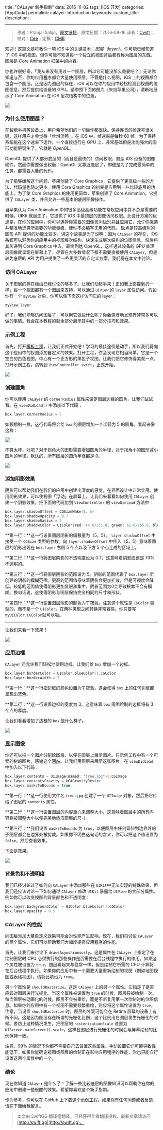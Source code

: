 title: "CALayer 新手指南"
date: 2016-11-02
tags: [iOS 开发]
categories: [AppCoda]
permalink: calayer-introduction
keywords: 
custom_title: 
description: 

---
> 作者：Pranjal Satija，[原文链接](http://www.appcoda.com/calayer-introduction/)，原文日期：2016-08-16
> 译者：[Cwift](http://blog.csdn.net/cg1991130)；校对：[Cee](https://github.com/Cee)；定稿：[CMB](https://github.com/chenmingbiao)
  







<!--此处开始正文-->

欢迎！这篇文章将教你一项 iOS 中的关键技术：*图层（layer）*。你可能已经知道了 iOS 中的视图，但你可能不知道每一个独立的视图背后都有称为图层的东西。图层是 Core Animation  框架中的内容。

你也许很好奇，「我从来没有用过一个图层，所以它可能没那么重要吧？」无论你知道与否，你的应用程序都会大量使用图层。不管是什么视图，iOS 上的视图都会包含一个图层。正是因为图层的存在，iOS 可以在你的应用中轻松检测到视图的位图信息，然后提供给设备的 GPU。请参照下面的图片（来自苹果公司），清晰地展示了 Core Animation 在 iOS 层次结构中的位置。

![](http://www.appcoda.com/wp-content/uploads/2016/08/calayer-intro.png)

<!--more-->

### 为什么使用图层？

在智能手机等设备上，用户希望他们的一切操作都很快。保持连贯的帧速率很关键，这样用户才会觉得「丝滑流畅」。在 iOS 中，帧速率是每秒 60 帧。为了保持系统能在这个速率下运作，一个直接运行在 GPU 上、非常基础但是功能强大的图形功能层诞生了，它就是 *OpenGL*。

OpenGL 提供了大部分底层的（而且是最快的）访问权限，直达 iOS 设备的图像硬件。然而你需要做出权衡：OpenGL 太靠近底层了，即便是为了完成最简单的任务，都需要大量的代码。

为了能够缓解这个问题，苹果创建了 Core Graphics，它提供了更高级一些的方法，代码量也随之更少。使用 Core Graphics 的初衷是应用到一些比较底层的功能上。为了使 Core Graphics 的使用更简单，苹果创建了 Core Animation。它提供了 `CALayer` 类，并且允许一些基本的底层图像操作。

当苹果认为 Core Animation 中的很多高级高级功能在常规应用中并不总是需要的时候，UIKit 就诞生了，它提供了 iOS 中最顶层的图像访问权限。此设计方案的优点是，在你的应用中，你可以选择你需要的图像访问级别并且应用它，允许你挑选并精准地选择所需要的功能量级，使你不必编写无用的代码。
缺点是较高级别的图形 API 提供的功能比较少。讲这个故事是为了说明：因为 `CALayer` 的存在，iOS 系统可以洞悉你的应用中的视图层次结构，快速生成层次结构的位图信息，然后将其传递到 Core Graphics 中去，最终到达 OpenGL，这样通过设备的 GPU 处理后图像就呈现在屏幕上了。尽管在大多数情况下都不需要直接使用 `CALayer`，但是较为底层的 API 为用户提供了一些更灵活的自定义方案，我们将在本文中讨论。

### 访问 CALayer

关于图层的存在缘由已经讨论的够多了。让我们动起手来！正如我上面提到的一样，每一个视图都有一个图层来支持，可以通过 `UIView` 的 `layer` 属性访问。假设你有一个 `myView` 对象，你可以像下面这样访问它的 layer：

```swift
myView.layer
```

好了，我们能够访问图层了，可以用它做些什么呢？你会惊讶地发现有非常多可以做的事情。我会在本教程的剩余部分展示其中的一部分技巧和效果。

### 示例工程

首先，打开[模板工程](https://github.com/appcoda/CALayerDemo/raw/master/layers-starter.zip)，让我们正式开始吧！学习的最佳途径是动手，所以我们将向这个应用中的视图添加自定义的效果。打开工程，你会发现它相当简单。它是一个空白的白色视图，中心有一个正方形的黑色子视图。让我们把它修饰得美观一点。打开示例工程，跳转到 `ViewController.swift`，正式开始。

![](http://www.appcoda.com/wp-content/uploads/2016/08/calayer-ib.png)

### 创建圆角

你可以使用 `CALayer` 的 `cornerRadius` 属性来设定图层边缘的圆角。让我们试试看。在 `viewDidLoad()` 中添加以下代码：

```swift
box.layer.cornerRadius = 5
```

如预期的一样，这行代码将会给 `box` 的图层增加一个半径为 5 的圆角。看起来像这样：

![](http://www.appcoda.com/wp-content/uploads/2016/08/calayer-corner-radius-1-1240x802.png)

不算太坏，对吧？对于拐角大的图形需要增加圆角的半径，对于拐角小的图形减小圆角的半径。默认的，所有图层的圆角半径都是 0。

![](http://www.appcoda.com/wp-content/uploads/2016/08/calayer-corner-radius-1240x688.png)

### 添加阴影效果

阴影可以帮助我们在我们的应用中创建出深度的感觉，在界面设计中非常实用。使用阴影效果，可以使视图「浮动」在屏幕上。让我们来看看如何使用 `CALayer` 创建一个阴影效果。把下面的代码加到 `ViewController` 的 `viewDidLoad` 方法中：

```swift
box.layer.shadowOffset = CGSizeMake(5, 5)
box.layer.shadowOpacity = 0.7
box.layer.shadowRadius = 5
box.layer.shadowColor = UIColor(red: 44.0/255.0, green: 62.0/255.0, blue: 80.0/255.0, alpha: 1.0).CGColor
```

**第一行：**这一行设置图层阴影的偏移量为（5，5）。 `layer.shadowOffset` 中接受一个 `CGSize` 类型的参数。向 `layer.shadowOffset` 中传入（5，5）意味着图层的阴影出现在 `box.layer` 右侧 5 个点以及下方 5 个点连成的区域上。

**第二行：**这一行将图层阴影的不透明度设为 0.7。这意味着阴影应该是 70% 不透明的。

**第三行：**这一行将图层阴影的范围设为 5。阴影的范围代表了 `box.layer` 所创建的阴影的模糊范围。更高的范围值意味着阴影会更加扩散，但是可视度会降低。较低的范围值使得阴影更加显眼和集中。阴影范围为0会导致根本不会有模糊。换句话说，这使得阴影与图层保持完全相同的尺寸和形状。

**第四行：**这一行设置图层阴影的颜色为午夜蓝。注意这个属性是 `CGColor` 类型的，而不是一个 `UIColor`。在两种类型之间转换非常容易。你只要写 `myUIColor.CGColor`就可以啦。

---

让我们来看一下效果！

![](http://www.appcoda.com/wp-content/uploads/2016/08/calayer-shadow-1240x849.png)

### 应用边框

`CALayer` 还允许我们轻松地使用边框。让我们给 `box` 增加一个边框。

```swift
box.layer.borderColor = UIColor.blueColor().CGColor
box.layer.borderWidth = 3
```

**第一行：**这一行把边框的颜色设置为午夜蓝。这会使得 `box` 上的任何边框都呈现出蓝色。

**第二行：**这一行设置边框的宽度为 3。这意味着 `box` 周围绘制的边框将有 3 个点的厚度。

让我们看看增加了边框的 `box` 是什么样子。

![](http://www.appcoda.com/wp-content/uploads/2016/08/calayer-border-1240x776.png)

### 显示图像

你还可以把一个图片分配给图层，以便在图层上展示图片。在示例工程中有一个可爱的树的图片，感谢这个[网站](http://www.thelensflare.com/imgs/april-snow-on-an-old-oak-tree_50053.html)。让我们用图层来展示这张图片。在 `viewDidLoad` 中加入以下代码：

```swift
box.layer.contents = UIImage(named: "tree.jpg")?.CGImage
box.layer.contentsGravity = kCAGravityResize
box.layer.masksToBounds = true
```

**第一行：**这一行使用文件名 `tree.jpg` 创建了一个 `UIImage` 对象，然后把它传给了图层的 `contents` 属性。

**第二行：**这一行设置图层的内容重心来调整大小，这意味着图层中的所有内容将被调整大小以便完美地适应图层的尺寸。

**第三行：**我们设置 `masksToBounds` 为 `true`，以便图层中任何延伸到边界外的子图层都会在边界处被剪裁。如果你不明白这句话的含义，你可以把这个值设置为 `false`，然后查看效果。

下面是效果。

![](http://www.appcoda.com/wp-content/uploads/2016/08/calayer-images-masktobounds.jpg)

### 背景色和不透明度

我们已经讨论过了如何向 `CALayer` 中添加那些在 `UIKit`中无法实现的特殊效果，但我们还应该讨论一下如何通过 `CALayer` 修改 `UIKit` 暴露给 `UIView` 的大部分属性。例如你可以改变视图的背景颜色和不透明度：

```swift
box.layer.backgroundColor = UIColor.blueColor().CGColor
box.layer.opacity = 0.5
```

### CALayer 的性能

向图层添加大量自定义效果可能会对性能产生影响。现在，我们将讨论 `CALayer` 的两个属性，它们可以帮助我们大幅度提高应用程序的性能。

首先，让我们来讨论下 `drawsAsynchronously`。这是属性在 `CALayer` 上指定了在绘制图层时 CPU 必须执行的那些操作是否需要在后台线程中执行的作用。如果这个属性被设置为 `true`，图层看起来与往常一样，但是绘制它所需的 CPU 计算将在后台线程中执行。如果你的应用中有一个需要大量重新绘制的视图（例如地图视图或表格视图），请将此项设为 `true`。

另一个属性是 `shouldRasterize`。这是 `CALayer` 上的另一个属性。它指定了是否应该对图层进行光栅化。当这个属性被设置为 `true` 的时候，图层只被绘制一次。每当图层被动画化的时候，图层不会被重绘，而是不断复用第一次绘制时的位图信息。如果你的应用中有一个视图不需要频繁重绘，则应将这个属性设置为 `true`。注意，当设置 `shouldRasterize` 时，图层的外观可能会在 Retina 屏幕的设备上有所不同。这是因为图层存在所谓的光栅化比例，这个比例用在图层发生光栅化的时候。要防止这种情况发生，把图层的 `rasterizationScale` 设置为 `UIScreen.mainScreen().scale`，这样在图层进行光栅化的时候会与屏幕绘制的比例保持一致。

注意，99% 的情况下你都不需要自己去设置这些属性。手动设置它们可能导致性能低下。如果你能确定视图或图层的绘制正在影响应用程序的性能，你也只能自行设置这两个属性中的一个。

### 结论

现在你知道 `CALayer` 是什么了！了解一些比较底层的图像知识可以帮助你在你的应用中创建一些很酷的效果。希望你喜欢这个新手指南。

作为参考，你可以在 GitHub 上下载这个[示例工程](https://github.com/appcoda/CALayerDemo)。如果你有任何问题或者反馈，请在下面给我留言。

> 本文由 SwiftGG 翻译组翻译，已经获得作者翻译授权，最新文章请访问 [http://swift.gg](http://swift.gg)。